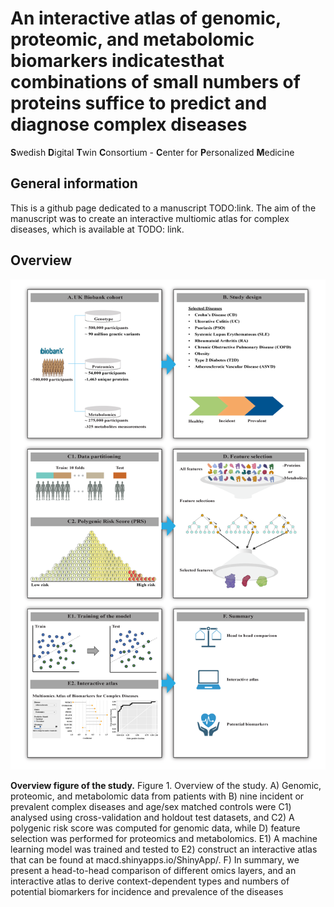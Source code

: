 # An interactive atlas of genomic, proteomic, and metabolomic biomarkers indicatesthat combinations of small numbers of proteins suffice to predict and diagnose complex diseases


**S**wedish **D**igital **T**win **C**onsortium - **C**enter for **P**ersonalized **M**edicine

## General information

This is a github page dedicated to a manuscript TODO:link. The aim of the manuscript was to create an interactive multiomic atlas for complex diseases, which is available at TODO: link.

## Overview

![](EMIDS_NewVer10102023_v11.png)

**Overview figure of the study.** Figure 1. Overview of the study. A) Genomic, proteomic, and metabolomic data from patients with B) nine incident or prevalent complex diseases and age/sex matched controls were C1) analysed using cross-validation and holdout test datasets, and C2) A polygenic risk score was computed for genomic data, while D) feature selection was performed for proteomics and metabolomics. E1) A machine learning model was trained and tested to E2) construct an interactive atlas that can be found at macd.shinyapps.io/ShinyApp/. F) In summary, we present a head-to-head comparison of different omics layers, and an interactive atlas to derive context-dependent types and numbers of potential biomarkers for incidence and prevalence of the diseases   





